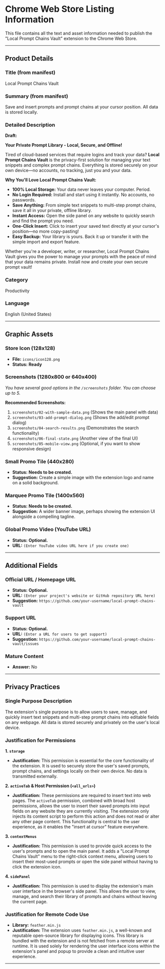 # Chrome Web Store Listing Information

This file contains all the text and asset information needed to publish the "Local Prompt Chains Vault" extension to the Chrome Web Store.

---

## Product Details

### Title (from manifest)
Local Prompt Chains Vault

### Summary (from manifest)
Save and insert prompts and prompt chains at your cursor position. All data is stored locally.

### Detailed Description
**Draft:**

**Your Private Prompt Library - Local, Secure, and Offline!**

Tired of cloud-based services that require logins and track your data? **Local Prompt Chains Vault** is the privacy-first solution for managing your text snippets and complex prompt chains. Everything is stored securely on your own device—no accounts, no tracking, just you and your data.

**Why You'll Love Local Prompt Chains Vault:**

*   **100% Local Storage:** Your data never leaves your computer. Period.
*   **No Login Required:** Install and start using it instantly. No accounts, no passwords.
*   **Save Anything:** From simple text snippets to multi-step prompt chains, save it all in your private, offline library.
*   **Instant Access:** Open the side panel on any website to quickly search and find the prompt you need.
*   **One-Click Insert:** Click to insert your saved text directly at your cursor's position—no more copy-pasting!
*   **Easy Backup:** Your library is yours. Back it up or transfer it with the simple import and export feature.

Whether you're a developer, writer, or researcher, Local Prompt Chains Vault gives you the power to manage your prompts with the peace of mind that your data remains private. Install now and create your own secure prompt vault!

### Category
Productivity

### Language
English (United States)

---

## Graphic Assets

### Store Icon (128x128)
- **File:** `icons/icon128.png`
- **Status:** **Ready**

### Screenshots (1280x800 or 640x400)
*You have several good options in the `/screenshots` folder. You can choose up to 5.*

**Recommended Screenshots:**
1. `screenshots/02-with-sample-data.png` (Shows the main panel with data)
2. `screenshots/03-add-prompt-dialog.png` (Shows the add/edit prompt dialog)
3. `screenshots/04-search-results.png` (Demonstrates the search functionality)
4. `screenshots/06-final-state.png` (Another view of the final UI)
5. `screenshots/05-mobile-view.png` (Optional, if you want to show responsive design)

### Small Promo Tile (440x280)
- **Status:** **Needs to be created.**
- **Suggestion:** Create a simple image with the extension logo and name on a solid background.

### Marquee Promo Tile (1400x560)
- **Status:** **Needs to be created.**
- **Suggestion:** A wider banner image, perhaps showing the extension UI alongside a compelling tagline.

### Global Promo Video (YouTube URL)
- **Status:** **Optional.**
- **URL:** `(Enter YouTube video URL here if you create one)`

---

## Additional Fields

### Official URL / Homepage URL
- **Status:** **Optional.**
- **URL:** `(Enter your project's website or GitHub repository URL here)`
- **Suggestion:** `https://github.com/your-username/local-prompt-chains-vault`

### Support URL
- **Status:** **Optional.**
- **URL:** `(Enter a URL for users to get support)`
- **Suggestion:** `https://github.com/your-username/local-prompt-chains-vault/issues`

### Mature Content
- **Answer:** No

---

## Privacy Practices

### Single Purpose Description
The extension's single purpose is to allow users to save, manage, and quickly insert text snippets and multi-step prompt chains into editable fields on any webpage. All data is stored securely and privately on the user's local device.

### Justification for Permissions

**1. `storage`**
- **Justification:** This permission is essential for the core functionality of the extension. It is used to securely store the user's saved prompts, prompt chains, and settings locally on their own device. No data is transmitted externally.

**2. `activeTab` & Host Permission (`<all_urls>`)**
- **Justification:** These permissions are required to insert text into web pages. The `activeTab` permission, combined with broad host permissions, allows the user to insert their saved prompts into input fields on any website they are currently visiting. The extension only injects its content script to perform this action and does not read or alter any other page content. This functionality is central to the user experience, as it enables the "insert at cursor" feature everywhere.

**3. `contextMenus`**
- **Justification:** This permission is used to provide quick access to the user's prompts and to open the main panel. It adds a "Local Prompt Chains Vault" menu to the right-click context menu, allowing users to insert their most-used prompts or open the side panel without having to click the extension icon.

**4. `sidePanel`**
- **Justification:** This permission is used to display the extension's main user interface in the browser's side panel. This allows the user to view, manage, and search their library of prompts and chains without leaving the current page.

### Justification for Remote Code Use

- **Library:** `feather.min.js`
- **Justification:** The extension uses `feather.min.js`, a well-known and reputable open-source library for displaying icons. This library is bundled with the extension and is not fetched from a remote server at runtime. It is used solely for rendering the user interface icons within the extension's panel and popup to provide a clean and intuitive user experience.

--- 